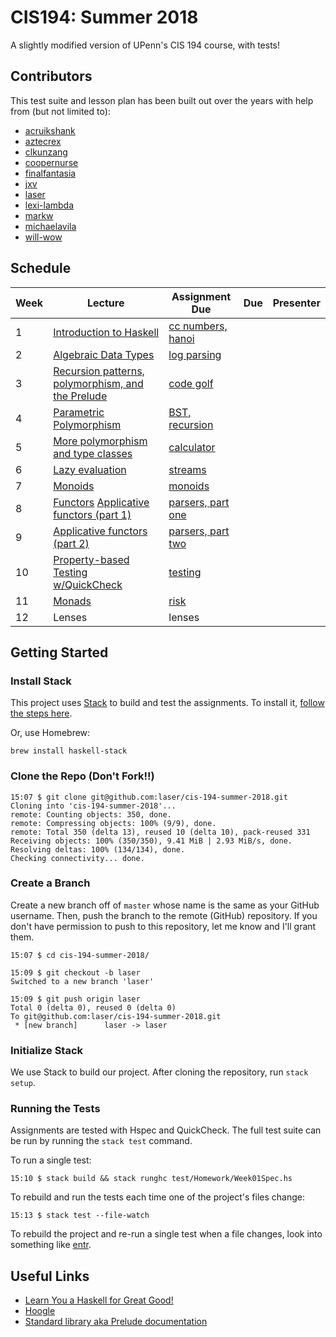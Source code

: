 # CIS194: Summer 2018

A slightly modified version of UPenn's CIS 194 course, with tests!

## Contributors

This test suite and lesson plan has been built out over the years with help from (but not limited to):

- [acruikshank](http://github.com/acruikshank)
- [aztecrex](http://github.com/aztecrex)
- [clkunzang](http://github.com/clkunzang)
- [coopernurse](http://github.com/coopernurse)
- [finalfantasia](http://github.com/finalfantasia)
- [jxv](http://github.com/jxv)
- [laser](http://github.com/laser)
- [lexi-lambda](http://github.com/lexi-lambda)
- [markw](http://github.com/markw)
- [michaelavila](http://github.com/michaelavila)
- [will-wow](http://github.com/will-wow)

## Schedule

Week | Lecture                                                | Assignment Due          | Due     | Presenter                         |
---- | ------------------------------------------------------ | ----------------------- | ------- | --------------------------------- |
1    | [Introduction to Haskell][1]                           | [cc numbers, hanoi][21] |         |                                   |
2    | [Algebraic Data Types][2]                              | [log parsing][22]       |         |                                   |
3    | [Recursion patterns, polymorphism, and the Prelude][3] | [code golf][23]         |         |                                   |
4    | [Parametric Polymorphism][4]                           | [BST, recursion][24]    |         |                                   |
5    | [More polymorphism and type classes][5]                | [calculator][25]        |         |                                   |
6    | [Lazy evaluation][6]                                   | [streams][26]           |         |                                   |
7    | [Monoids][7]                                           | [monoids][27]           |         |                                   |
8    | [Functors][8] [Applicative functors (part 1)][9]       | [parsers, part one][28] |         |                                   |
9    | [Applicative functors (part 2)][10]                    | [parsers, part two][29] |         |                                   |
10   | [Property-based Testing w/QuickCheck][12]              | [testing][31]           |         |                                   |
11   | [Monads][11]                                           | [risk][30]              |         |                                   |
12   | Lenses                                                 | lenses                  |         |                                   |

  [1]: https://github.com/laser/cis-194-summer-2018/blob/master/pdfs/lectures/Week01L-intro.pdf
  [2]: https://github.com/laser/cis-194-summer-2018/blob/master/pdfs/lectures/Week02L-ADTs.pdf
  [3]: https://github.com/laser/cis-194-summer-2018/blob/master/pdfs/lectures/Week03L-recursion-and-polymorphism.pdf
  [4]: https://github.com/laser/cis-194-summer-2018/blob/master/pdfs/lectures/Week04L-parametric-polymorphism.pdf
  [5]: https://github.com/laser/cis-194-summer-2018/blob/master/pdfs/lectures/Week05L-type-classes.pdf
  [6]: https://github.com/laser/cis-194-summer-2018/blob/master/pdfs/lectures/Week06L-laziness.pdf
  [7]: https://github.com/laser/cis-194-summer-2018/blob/master/pdfs/lectures/Week07L-monoids.pdf
  [8]: https://github.com/laser/cis-194-summer-2018/blob/master/pdfs/lectures/Week08L-functors.pdf
  [9]: https://github.com/laser/cis-194-summer-2018/blob/master/pdfs/lectures/Week09L-applicative.pdf
  [10]: https://github.com/laser/cis-194-summer-2018/blob/master/pdfs/lectures/Week10L-applicative-cont.pdf
  [11]: https://github.com/laser/cis-194-summer-2018/blob/master/pdfs/lectures/Week11L-monads.pdf
  [12]: https://github.com/laser/cis-194-summer-2018/blob/master/pdfs/lectures/QuickCheckL.pdf

  [21]: https://github.com/laser/cis-194-summer-2018/blob/master/pdfs/assignments/Week01A-intro.pdf
  [22]: https://github.com/laser/cis-194-summer-2018/blob/master/pdfs/assignments/Week02A-ADTs.pdf
  [23]: https://github.com/laser/cis-194-summer-2018/blob/master/pdfs/assignments/Week03A-recursion-and-polymorphism.pdf
  [24]: https://github.com/laser/cis-194-summer-2018/blob/master/pdfs/assignments/Week04A-parametric-polymorphism.pdf
  [25]: https://github.com/laser/cis-194-summer-2018/blob/master/pdfs/assignments/Week05A-type-classes.pdf
  [26]: https://github.com/laser/cis-194-summer-2018/blob/master/pdfs/assignments/Week06A-laziness.pdf
  [27]: https://github.com/laser/cis-194-summer-2018/blob/master/pdfs/assignments/Week07A-monoids.pdf
  [28]: https://github.com/laser/cis-194-summer-2018/blob/master/pdfs/assignments/Week09A-applicative.pdf
  [29]: https://github.com/laser/cis-194-summer-2018/blob/master/pdfs/assignments/Week10A-applicative-cont.pdf
  [30]: https://github.com/laser/cis-194-summer-2018/blob/master/pdfs/assignments/Week11A-monads.pdf
  [31]: https://github.com/laser/cis-194-summer-2018/blob/master/pdfs/assignments/Week12A-quickcheck.pdf

## Getting Started

### Install Stack

This project uses [Stack](http://docs.haskellstack.org/en/stable/README.html) to build and test the assignments. To install it, [follow the steps here](http://docs.haskellstack.org/en/stable/README.html#how-to-install).

Or, use Homebrew:

```
brew install haskell-stack
```

### Clone the Repo (Don't Fork!!)

```
15:07 $ git clone git@github.com:laser/cis-194-summer-2018.git
Cloning into 'cis-194-summer-2018'...
remote: Counting objects: 350, done.
remote: Compressing objects: 100% (9/9), done.
remote: Total 350 (delta 13), reused 10 (delta 10), pack-reused 331
Receiving objects: 100% (350/350), 9.41 MiB | 2.93 MiB/s, done.
Resolving deltas: 100% (134/134), done.
Checking connectivity... done.
```

### Create a Branch

Create a new branch off of `master` whose name is the same as your GitHub username. Then, push the branch to the remote (GitHub) repository. If you don't have permission to push to this repository, let me know and I'll grant them.

```
15:07 $ cd cis-194-summer-2018/

15:09 $ git checkout -b laser
Switched to a new branch 'laser'

15:09 $ git push origin laser
Total 0 (delta 0), reused 0 (delta 0)
To git@github.com:laser/cis-194-summer-2018.git
 * [new branch]      laser -> laser
```

### Initialize Stack

We use Stack to build our project. After cloning the repository, run `stack setup`.


### Running the Tests

Assignments are tested with Hspec and QuickCheck. The full test suite can be run by running the `stack test` command.

To run a single test:

```
15:10 $ stack build && stack runghc test/Homework/Week01Spec.hs
```

To rebuild and run the tests each time one of the project's files change:

```
15:13 $ stack test --file-watch
```

To rebuild the project and re-run a single test when a file changes, look into something like [entr](http://entrproject.org/).

## Useful Links

* [Learn You a Haskell for Great Good!](http://learnyouahaskell.com/chapters)
* [Hoogle](https://www.haskell.org/hoogle/)
* [Standard library aka Prelude documentation](http://hackage.haskell.org/package/base)
